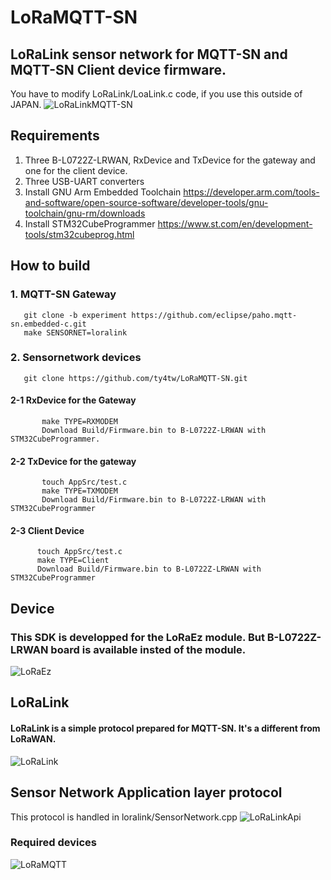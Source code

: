 # LoRaMQTT-SN

## LoRaLink sensor network for MQTT-SN and MQTT-SN Client device firmware.
You have to modify LoRaLink/LoaLink.c code, if you use this outside of JAPAN.
![LoRaLinkMQTT-SN](https://user-images.githubusercontent.com/7830788/87372621-fef4ba00-c5c2-11ea-80ce-6a39930d8f18.png)

## Requirements
1. Three B-L0722Z-LRWAN, RxDevice and TxDevice for the gateway and one for the client device.
2. Three USB-UART converters
3. Install GNU Arm Embedded Toolchain 
https://developer.arm.com/tools-and-software/open-source-software/developer-tools/gnu-toolchain/gnu-rm/downloads
4. Install STM32CubeProgrammer
https://www.st.com/en/development-tools/stm32cubeprog.html

## How to build
### 1. MQTT-SN Gateway
````
   git clone -b experiment https://github.com/eclipse/paho.mqtt-sn.embedded-c.git
   make SENSORNET=loralink
````
   
### 2. Sensornetwork devices
````
   git clone https://github.com/ty4tw/LoRaMQTT-SN.git
````
   #### 2-1 RxDevice for the Gateway
````
       make TYPE=RXMODEM
       Download Build/Firmware.bin to B-L0722Z-LRWAN with STM32CubeProgrammer.
````
   #### 2-2 TxDevice for the gateway
````
       touch AppSrc/test.c
       make TYPE=TXMODEM
       Download Build/Firmware.bin to B-L0722Z-LRWAN with STM32CubeProgrammer
````      
   #### 2-3 Client Device
 ````
       touch AppSrc/test.c
       make TYPE=Client
       Download Build/Firmware.bin to B-L0722Z-LRWAN with STM32CubeProgrammer
```` 
## Device
### This SDK is developped for the LoRaEz module. But B-L0722Z-LRWAN board is available insted of the module.
![LoRaEz](https://user-images.githubusercontent.com/7830788/87379771-f81e7500-c5cb-11ea-87a3-98fca09ac8fe.png)

## LoRaLink
#### LoRaLink is a simple protocol prepared for MQTT-SN.  It's a different from LoRaWAN.
![LoRaLink](https://user-images.githubusercontent.com/7830788/87379815-12f0e980-c5cc-11ea-8a06-9a2498acdff4.png)
## Sensor Network Application layer protocol
This protocol is handled in loralink/SensorNetwork.cpp
![LoRaLinkApi](https://user-images.githubusercontent.com/7830788/87870157-86d22e00-c9e0-11ea-8c3d-b472a2dff25a.png)
### Required devices
![LoRaMQTT](https://user-images.githubusercontent.com/7830788/87870330-c2b9c300-c9e1-11ea-99a8-c8dc6585aa33.png)

